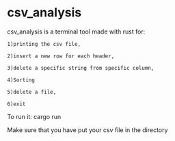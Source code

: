 # csv_analysis
csv_analysis is a terminal tool made with rust for:    
    
    1)printing the csv file,    
    
    2)insert a new row for each header,    
    
    3)delete a specific string from specific column, 

    4)Sorting
    
    5)delete a file,
    
    6)exit

To run it: cargo run

Make sure that you have put your csv file in the directory
